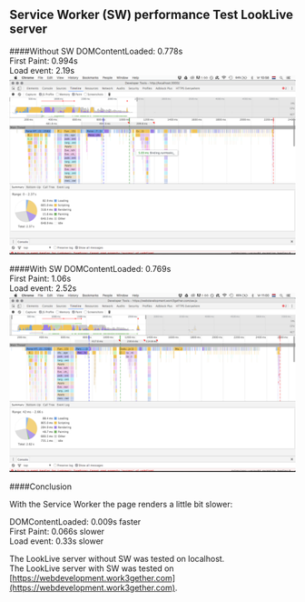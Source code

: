 ## Service Worker (SW) performance Test LookLive server

####Without SW
DOMContentLoaded: 0.778s    
First Paint: 0.994s  
Load event: 2.19s  
![Without SW](/readme_images/before.png)

####With SW
DOMContentLoaded: 0.769s    
First Paint: 1.06s  
Load event: 2.52s
![Without SW](/readme_images/after.png)

####Conclusion

With the Service Worker the page renders a little bit slower:
      
DOMContentLoaded: 0.009s faster  
First Paint: 0.066s slower  
Load event: 0.33s slower

The LookLive server without SW was tested on localhost.  
The LookLive server with SW was tested on [https://webdevelopment.work3gether.com](https://webdevelopment.work3gether.com).
